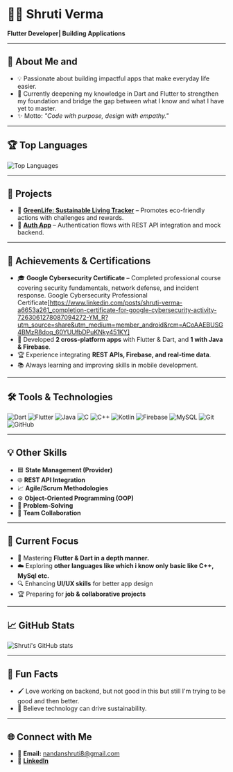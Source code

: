 # 👩‍💻 Shruti Verma

**Flutter Developer| Building Applications**  

---

## 👋 About Me and
- 💡 Passionate about building impactful apps that make everyday life easier. 
- 🚀 Currently deepening my knowledge in Dart and Flutter to strengthen my foundation and bridge the gap between what I know and what I have yet to master.  
- ✨ Motto: *"Code with purpose, design with empathy."*  

---

## 🏆 Top Languages
![Top Languages](https://github-readme-stats.vercel.app/api/top-langs/?username=Shruti4578&layout=compact&theme=radical)  

---

## 📂 Projects

- 🌱 [**GreenLife: Sustainable Living Tracker**](https://github.com/Shruti4578/Green-Life-A-Sustainable-Living-Tracker-App.git) – Promotes eco-friendly actions with challenges and rewards.  
- 🔐 [**Auth App**](https://github.com/Shruti4578/Auth_app_test.git) – Authentication flows with REST API integration and mock backend. 

---

## 🏅 Achievements & Certifications
- 🎓 **Google Cybersecurity Certificate** – Completed professional course covering security fundamentals, network defense, and incident response.
                    Google Cybersecurity Professional Certificate[https://www.linkedin.com/posts/shruti-verma-a6653a261_completion-certificate-for-google-cybersecurity-activity-7263061278087094272-YM_R?utm_source=share&utm_medium=member_android&rcm=ACoAAEBUSG4BMzR8doq_60YUUfbDPuKNky451KY]
- 🎯 Developed **2 cross-platform apps** with Flutter & Dart, and **1 with Java & Firebase**.  
- 🏆 Experience integrating **REST APIs, Firebase, and real-time data**.  
- 📚 Always learning and improving skills in mobile development. 

---

## 🛠 Tools & Technologies
![Dart](https://img.shields.io/badge/Dart-0175C2?logo=dart&logoColor=white) 
![Flutter](https://img.shields.io/badge/Flutter-02569B?logo=flutter&logoColor=white) 
![Java](https://img.shields.io/badge/Java-ED8B00?logo=java&logoColor=white) 
![C](https://img.shields.io/badge/C-A8B9CC?logo=c&logoColor=white) 
![C++](https://img.shields.io/badge/C++-00599C?logo=c%2B%2B&logoColor=white) 
![Kotlin](https://img.shields.io/badge/Kotlin-7F52FF?logo=kotlin&logoColor=white) 
![Firebase](https://img.shields.io/badge/Firebase-FFCA28?logo=firebase&logoColor=black) 
![MySQL](https://img.shields.io/badge/MySQL-4479A1?logo=mysql&logoColor=white) 
![Git](https://img.shields.io/badge/Git-F05032?logo=git&logoColor=white) 
![GitHub](https://img.shields.io/badge/GitHub-100000?logo=github&logoColor=white) 

---

## 💡 Other Skills
- 🟦 **State Management (Provider)**  
- 🌐 **REST API Integration**  
- 📈 **Agile/Scrum Methodologies**  
- ⚙️ **Object-Oriented Programming (OOP)**  
- 🧩 **Problem-Solving**  
- 🤝 **Team Collaboration**  

---

## 🎯 Current Focus
- 📱 Mastering **Flutter & Dart in a depth manner.**  
- ☁️ Exploring **other languages like which i know only basic like C++, MySql etc.**  
- 🔍 Enhancing **UI/UX skills** for better app design  
- 🏆 Preparing for **job & collaborative projects**  

---

## 📈 GitHub Stats
![Shruti's GitHub stats](https://github-readme-stats.vercel.app/api?username=Shruti4578&show_icons=true&theme=radical)  

---

## 🎨 Fun Facts  
- 🖌️ Love working on backend, but not good in this but still I'm trying to be good and then better. 
- 🌱 Believe technology can drive sustainability.  

---

## 🌐 Connect with Me  
- 📧 **Email:** nandanshruti8@gmail.com  
- 💼 [**LinkedIn**](https://www.linkedin.com/in/shruti-verma-a6653a261)  
